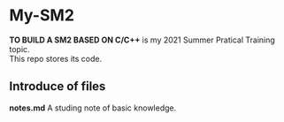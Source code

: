 # My-SM2
**TO BUILD A SM2 BASED ON C/C++** is my 2021 Summer Pratical Training topic.  
This repo stores its code.  
## Introduce of files
**notes.md** A studing note of basic knowledge.